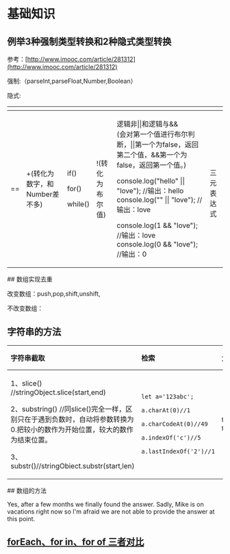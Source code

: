 # 基础知识

## 例举3种强制类型转换和2种隐式类型转换

参考：[http://www.imooc.com/article/281312](http://www.imooc.com/article/281312)

强制:（parseInt,parseFloat,Number,Boolean）

隐式: 

<table>
  <thead>
    <tr>
      <th style="text-align:left"></th>
      <th style="text-align:left"></th>
      <th style="text-align:left"></th>
      <th style="text-align:left"></th>
      <th style="text-align:left"></th>
      <th style="text-align:left"></th>
    </tr>
  </thead>
  <tbody>
    <tr>
      <td style="text-align:left">==</td>
      <td style="text-align:left">+(&#x8F6C;&#x5316;&#x4E3A;&#x6570;&#x5B57;&#xFF0C;&#x548C;Number&#x5DEE;&#x4E0D;&#x591A;)</td>
      <td
      style="text-align:left">
        <p>if()</p>
        <p>for()</p>
        <p>while()</p>
        </td>
        <td style="text-align:left">!(&#x8F6C;&#x5316;&#x4E3A;&#x5E03;&#x5C14;&#x503C;)</td>
        <td style="text-align:left">
          <p></p>
          <p>&#x903B;&#x8F91;&#x975E;||&#x548C;&#x903B;&#x8F91;&#x4E0E;&amp;&amp;
            <br
            />(&#x4F1A;&#x5BF9;&#x7B2C;&#x4E00;&#x4E2A;&#x503C;&#x8FDB;&#x884C;&#x5E03;&#x5C14;&#x5224;&#x65AD;&#xFF0C;||&#x7B2C;&#x4E00;&#x4E2A;&#x4E3A;false&#xFF0C;&#x8FD4;&#x56DE;&#x7B2C;&#x4E8C;&#x4E2A;&#x503C;&#xFF0C;&amp;&amp;&#x7B2C;&#x4E00;&#x4E2A;&#x4E3A;false&#xFF0C;&#x8FD4;&#x56DE;&#x7B2C;&#x4E00;&#x4E2A;&#x503C;&#x3002;)</p>
          <p>console.log(&quot;hello&quot; || &quot;love&quot;); //&#x8F93;&#x51FA;&#xFF1A;hello
            <br
            />console.log(&quot;&quot; || &quot;love&quot;); //&#x8F93;&#x51FA;&#xFF1A;love</p>
          <p>console.log(1 &amp;&amp; &quot;love&quot;); //&#x8F93;&#x51FA;&#xFF1A;love
            <br
            />console.log(0 &amp;&amp; &quot;love&quot;); //&#x8F93;&#x51FA;&#xFF1A;0</p>
        </td>
        <td style="text-align:left">
          <p></p>
          <p>
            <br />&#x4E09;&#x5143;&#x8868;&#x8FBE;&#x5F0F;</p>
        </td>
    </tr>
  </tbody>
</table>## 数组实现去重

改变数组：push,pop,shift,unshift,

不改变数组：

## 字符串的方法

<table>
  <thead>
    <tr>
      <th style="text-align:left">&#x5B57;&#x7B26;&#x4E32;&#x622A;&#x53D6;</th>
      <th style="text-align:left">&#x68C0;&#x7D22;</th>
      <th style="text-align:left">&#x5927;&#x5C0F;&#x5199;</th>
      <th style="text-align:left">&#x5B57;&#x7B26;&#x4E32;&#x5BF9;&#x8C61;&#x7684;&#x65B9;&#x6CD5;</th>
    </tr>
  </thead>
  <tbody>
    <tr>
      <td style="text-align:left">
        <p>1&#x3001;slice() //stringObject.slice(start,end)</p>
        <p>2&#x3001;substring() //&#x540C;slice()&#x5B8C;&#x5168;&#x4E00;&#x6837;&#xFF0C;&#x533A;&#x522B;&#x53EA;&#x5728;&#x4E8E;&#x9047;&#x5230;&#x8D1F;&#x6570;&#x65F6;&#xFF0C;&#x81EA;&#x52A8;&#x5C06;&#x53C2;&#x6570;&#x8F6C;&#x6362;&#x4E3A;0.&#x628A;&#x8F83;&#x5C0F;&#x7684;&#x6570;&#x4F5C;&#x4E3A;&#x5F00;&#x59CB;&#x4F4D;&#x7F6E;&#xFF0C;&#x8F83;&#x5927;&#x7684;&#x6570;&#x4F5C;&#x4E3A;&#x7ED3;&#x675F;&#x4F4D;&#x7F6E;&#x3002;</p>
        <p>3&#x3001;substr()//stringObiect.substr(start,len)</p>
      </td>
      <td style="text-align:left">
        <p><code>let a=&apos;123abc&apos;;</code>
        </p>
        <p><code>a.charAt(0)//1</code>
        </p>
        <p><code>a.charCodeAt(0)//49</code>
        </p>
        <p><code>a.indexOf(&apos;c&apos;)//5</code>
        </p>
        <p><code>a.lastIndexOf(&apos;2&apos;)//1</code>
        </p>
      </td>
      <td style="text-align:left">toUpperCase()
        <br />toLowerCase()</td>
      <td style="text-align:left">
        <p>split() //&#x53D8;&#x6210;&#x6570;&#x7EC4;</p>
        <p>replace()</p>
      </td>
    </tr>
  </tbody>
</table>## 数组的方法

Yes, after a few months we finally found the answer. Sadly, Mike is on vacations right now so I'm afraid we are not able to provide the answer at this point.

## [forEach、for in、for of 三者对比](https://www.cnblogs.com/theblogs/p/10520590.html)




